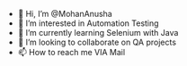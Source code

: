 - 👋 Hi, I’m @MohanAnusha
- 👀 I’m interested in Automation Testing
- 🌱 I’m currently learning Selenium with Java 
- 💞️ I’m looking to collaborate on QA projects
- 📫 How to reach me VIA Mail

<!---
MohanAnusha/MohanAnusha is a ✨ special ✨ repository because its `README.md` (this file) appears on your GitHub profile.
You can click the Preview link to take a look at your changes.
--->
